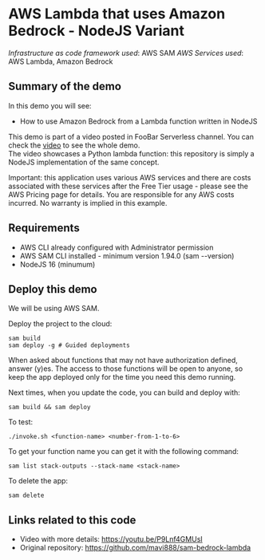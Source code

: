 # AWS Lambda that uses Amazon Bedrock - NodeJS Variant

_Infrastructure as code framework used_: AWS SAM
_AWS Services used_: AWS Lambda, Amazon Bedrock

## Summary of the demo

In this demo you will see:

- How to use Amazon Bedrock from a Lambda function written in NodeJS

This demo is part of a video posted in FooBar Serverless channel. You can check the [video](https://youtu.be/P9Lnf4GMUsI) to see the whole demo.  
The video showcases a Python lambda function: this repository is simply a NodeJS implementation of the same concept.

Important: this application uses various AWS services and there are costs associated with these services after the Free Tier usage - please see the AWS Pricing page for details. You are responsible for any AWS costs incurred. No warranty is implied in this example.

## Requirements

- AWS CLI already configured with Administrator permission
- AWS SAM CLI installed - minimum version 1.94.0 (sam --version)
- NodeJS 16 (minumum)

## Deploy this demo

We will be using AWS SAM.

Deploy the project to the cloud:

```
sam build
sam deploy -g # Guided deployments
```

When asked about functions that may not have authorization defined, answer (y)es. The access to those functions will be open to anyone, so keep the app deployed only for the time you need this demo running.

Next times, when you update the code, you can build and deploy with:

```
sam build && sam deploy
```

To test:
```
./invoke.sh <function-name> <number-from-1-to-6>
```

To get your function name you can get it with the following command:
```
sam list stack-outputs --stack-name <stack-name>
```

To delete the app:

```
sam delete
```

## Links related to this code

- Video with more details: https://youtu.be/P9Lnf4GMUsI
- Original repository: https://github.com/mavi888/sam-bedrock-lambda

````
